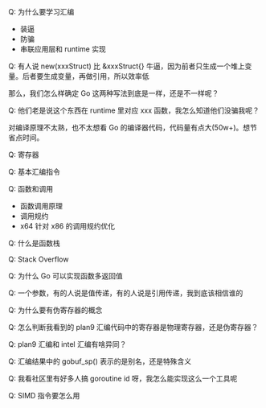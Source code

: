 Q: 为什么要学习汇编

- 装逼
- 防骗
- 串联应用层和 runtime 实现

Q: 有人说 new(xxxStruct) 比 &xxxStruct{} 牛逼，因为前者只生成一个堆上变量。后者要生成变量，再做引用，所以效率低

那么，我们怎么样确定 Go 这两种写法到底是一样，还是不一样呢？

Q: 他们老是说这个东西在 runtime 里对应 xxx 函数，我怎么知道他们没骗我呢？

对编译原理不太熟，也不太想看 Go 的编译器代码，代码量有点大(50w+)。想节省点时间。

Q: 寄存器

Q: 基本汇编指令

Q: 函数和调用

- 函数调用原理
- 调用规约
- x64 针对 x86 的调用规约优化

Q: 什么是函数栈

Q: Stack Overflow

Q: 为什么 Go 可以实现函数多返回值

Q: 一个参数，有的人说是值传递，有的人说是引用传递，我到底该相信谁的

Q: 为什么要有伪寄存器的概念

Q: 怎么判断我看到的 plan9 汇编代码中的寄存器是物理寄存器，还是伪寄存器？

Q: plan9 汇编和 intel 汇编有啥异同？

Q: 汇编结果中的 gobuf_sp() 表示的是别名，还是特殊含义

Q: 我看社区里有好多人搞 goroutine id 呀，我怎么能实现这么一个工具呢

Q: SIMD 指令要怎么用

